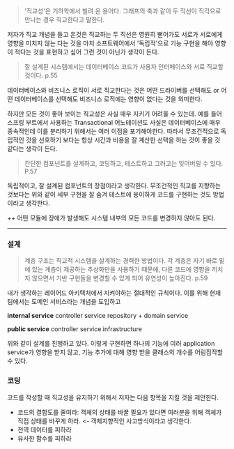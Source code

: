 > '직교성'은 기하학에서 빌려 온 용어다. 그래프의 축과 같이 두 직선이 직각으로 만나는 경우 직교한다고 말한다.

저자가 직교 개념을 들고 온것은 직교하는 두 직선은 영원히 뻗어가도 서로가 서로에게 영향을 미치지 않는 다는 것을 마치 소프트웨어에서 '독립적'으로 기능 구현을 해야 영향이 적다는 것을 표현하고 싶어 그런 것이 아닌가 생각이 든다.

> 잘 설계된 시스템에서는 데이터베이스 코드가 사용자 인터페이스와 서로 직교할 것이다. p.55

데이터베이스와 비즈니스 로직이 서로 직교한다는 것은 어떤 드라이버를 선택해도 or 어떤 데이터베이스를 선택해도 비즈니스 로직에는 영향이 없다는 것을 의미한다.

하지만 모든 것이 좋아 보이는 직교성은 사실 매우 지키기 어려울 수 있는데. 예를 들어 스프링 부트에서 사용하는 Transactional 어노테이션도 사실은 데이터베이스에 매우 종속적인데 이를 분리하기 위해서는 여러 이점을 포기해야한다. 따라서 무조건적으로 독립적인 것을 선호하기 보다는 항상 시간과 비용을 잘 계산한 선택을 하는 것이 좋을 것 같다는 생각이 든다.

> 간단한 컴포넌트를 설계하고, 코딩하고, 테스트하고 그러고는 잊어버릴 수 있다. P.57

독립적이고, 잘 설계된 컴포넌트의 장점이라고 생각한다. 무조건적인 직교를 지향하는 것보다는 위와 같이 세부 구현을 잘 숨겨 테스트에 용이하게 코드를 구현하는 것도 방법이라고 생각한다.

++ 어떤 모듈에 장애가 발생해도 시스템 내부의 모든 코드를 변경하지 않아도 된다.

---
### 설계
> 계층 구조는 직교적 시스템을 설계하는 경력한 방법이다. 각 계층은 자기 바로 밑에 있는 계층이 제공하는 추상화만을 사용하기 때문에, 다른 코드에 영향을 끼치지 않으면서 기반 구현들을 변경할 수 있게 되어 유연성이 높아진다. p.59

내가 생각하는 레이어드 아키텍처에서 지켜야하는 절대적인 규칙이다. 이를 위해 현재 팀에서는 도메인 서비스라는 개념을 도입하고

**internal service**
controller
service
repository + domain service

**public service**
controller
service
infrastructure

위와 같이 설계를 진행하고 있다.
이렇게 구현하면 하나의 기능에 여러 application service가 영향을 받지 않고, 기능 추가에 대해 영향 받을 클래스의 개수를 어림짐작할 수 있다.

### 코딩
코드를 작성할 때 직교성을 유지하기 위해서 저자는 다음 항목을 지킬 것을 제안한다.

- 코드의 결합도를 줄여라: 객체의 상태를 바꿀 필요가 있다면 여러분을 위해 객체가 직접 상태를 바꾸게 하라. <- 객체지향적인 사고방식이라고 생각한다.
- 전역 데이터를 피하라
- 유사한 함수를 피하라
